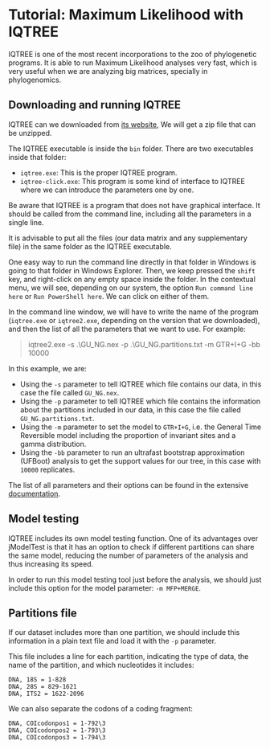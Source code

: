 # Tutorial: Maximum Likelihood with IQTREE

IQTREE is one of the most recent incorporations to the zoo of phylogenetic programs. It is able to run Maximum Likelihood analyses very fast, which is very useful when we are analyzing big matrices, specially in phylogenomics.

## Downloading and running IQTREE

IQTREE can we downloaded from [its website](http://www.iqtree.org/), We will get a zip file that can be unzipped.

The IQTREE executable is inside the `bin` folder. There are two executables inside that folder:

- `iqtree.exe`: This is the proper IQTREE program.
- `iqtree-click.exe`: This program is some kind of interface to IQTREE where we can introduce the parameters one by one.

Be aware that IQTREE is a program that does not have graphical interface. It should be called from the command line, including all the parameters in a single line.

It is advisable to put all the files (our data matrix and any supplementary file) in the same folder as the IQTREE executable.

One easy way to run the command line directly in that folder in Windows is going to that folder in Windows Explorer. Then, we keep pressed the `shift` key, and right-click on any empty space inside the folder. In the contextual menu, we will see, depending on our system, the option `Run command line here` or `Run PowerShell here`. We can click on either of them.

In the command line window, we will have to write the name of the program (`iqtree.exe` or `iqtree2.exe`, depending on the version that we downloaded), and then the list of all the parameters that we want to use. For example:

> iqtree2.exe -s .\GU_NG.nex -p .\GU_NG.partitions.txt -m GTR+I+G -bb 10000

In this example, we are:

- Using the `-s` parameter to tell IQTREE which file contains our data, in this case the file called `GU_NG.nex`.
- Using the `-p` parameter to tell IQTREE which file contains the information about the partitions included in our data, in this case the file called `GU_NG.partitions.txt`.
- Using the `-m` parameter to set the model to `GTR+I+G`, i.e. the General Time Reversible model including the proportion of invariant sites and a gamma distribution.
- Using the `-bb` parameter to run an ultrafast bootstrap approximation (UFBoot) analysis to get the support values for our tree, in this case with `10000` replicates.

The list of all parameters and their options can be found in the extensive [documentation](http://www.iqtree.org/doc/).

## Model testing

IQTREE includes its own model testing function. One of its advantages over jModelTest is that it has an option to check if different partitions can share the same model, reducing the number of parameters of the analysis and thus increasing its speed.

In order to run this model testing tool just before the analysis, we should just include this option for the model parameter: `-m MFP+MERGE`.

## Partitions file

If our dataset includes more than one partition, we should include this information in a plain text file and load it with the `-p` parameter.

This file includes a line for each partition, indicating the type of data, the name of the partition, and which nucleotides it includes:

```
DNA, 18S = 1-828
DNA, 28S = 829-1621
DNA, ITS2 = 1622-2096
```

We can also separate the codons of a coding fragment:

```
DNA, COIcodonpos1 = 1-792\3
DNA, COIcodonpos2 = 1-793\3
DNA, COIcodonpos3 = 1-794\3
```
